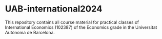 # UAB-international2024
This repository contains all course material for practical classes of International Economics (102387) of the Economics grade in the Universitat Autònoma de Barcelona.
